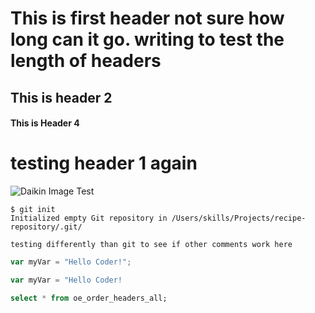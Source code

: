 # This is first header not sure how long can it go. writing to test the length of headers
## This is header 2
#### This is Header 4
# testing header 1 again

![Daikin Image Test](https://www.daikinapplied.com/App_Themes/SiteTheme/Global/assets/img/daikin-logo-100.png)

```
$ git init
Initialized empty Git repository in /Users/skills/Projects/recipe-repository/.git/
```
```
testing differently than git to see if other comments work here
```
``` javascript
var myVar = "Hello Coder!";
```
``` javascript
var myVar = "Hello Coder!
```
``` sql
select * from oe_order_headers_all;
```
